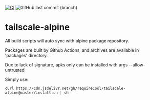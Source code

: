[![CI](https://github.com/requireCool/tailscale-alpine/actions/workflows/build.yml/badge.svg)](https://github.com/requireCool/tailscale-alpine/actions/workflows/build.yml)
![GitHub last commit (branch)](https://img.shields.io/github/last-commit/requireCool/tailscale-alpine/master?logo=github&label=Last%20Commit&labelColor=%23363636)

# tailscale-alpine

All build scripts will auto sync with alpine package repository.

Packages are built by Github Actions, and archives are available in 'packages' directory.

Due to lack of signature, apks only can be installed with args --allow-untrusted

Simply use:

```shell
curl https://cdn.jsdelivr.net/gh/requireCool/tailscale-alpine@master/install.sh | sh
```
